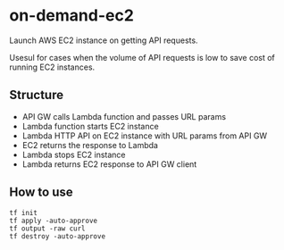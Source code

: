 # on-demand-ec2

Launch AWS EC2 instance on getting API requests. 

Usesul for cases when the volume of API requests is low to save cost of running EC2 instances.

## Structure

- API GW calls Lambda function and passes URL params
- Lambda function starts EC2 instance
- Lambda HTTP API on EC2 instance with URL params from API GW
- EC2 returns the response to Lambda
- Lambda stops EC2 instance
- Lambda returns EC2 response to API GW client

## How to use

```
tf init
tf apply -auto-approve
tf output -raw curl
tf destroy -auto-approve
```
